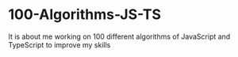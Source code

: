 # 100-Algorithms-JS-TS
It is about me working on 100 different algorithms of JavaScript and TypeScript to improve my skills
